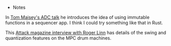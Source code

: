 * Notes

In [Tom Maisey's ADC talk](https://www.youtube.com/watch?v=yjri_jPLyU8) he introduces the idea of using immutable functions in a sequencer app. I think I could try something like that in Rust.

This [Attack magazine interview with Roger Linn](https://www.attackmagazine.com/features/interview/roger-linn-swing-groove-magic-mpc-timing/) has details of the swing and quantization features on the MPC drum machines.
